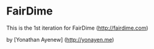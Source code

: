 # FairDime 

This is the 1st iteration for FairDime (http://fairdime.com) 

by [Yonathan Ayenew] (http://yonayen.me)

